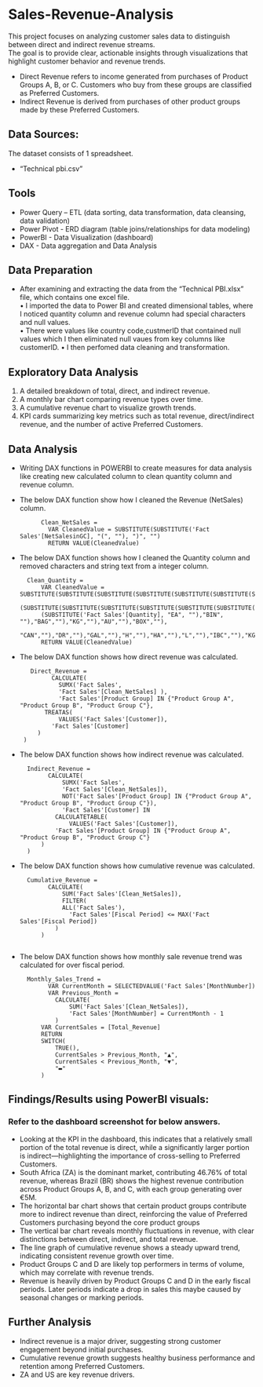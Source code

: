 # Sales-Revenue-Analysis
This project focuses on analyzing customer sales data to distinguish between direct and indirect revenue streams.  
The goal is to provide clear, actionable insights through visualizations that highlight customer behavior and revenue trends.
-	Direct Revenue refers to income generated from purchases of Product Groups A, B, or C. Customers who buy from these groups are classified as Preferred Customers.
-	Indirect Revenue is derived from purchases of other product groups made by these Preferred Customers.

## Data Sources:
The dataset consists of 1 spreadsheet. 
-	“Technical pbi.csv”
## Tools
  -	Power Query – ETL (data sorting, data transformation, data cleansing, data validation)
  -	Power Pivot - ERD diagram (table joins/relationships for data modeling)
  -	PowerBI - Data Visualization (dashboard)
  -	DAX - Data aggregation and Data Analysis

## Data Preparation
- After examining and extracting the data from the “Technical PBI.xlsx” file, which contains one excel file.                                   
 •	I imported the data to Power BI and created dimensional tables, where I noticed quantity column and revenue column had special characters and null values.                                  
 •	There were values like country code,custmerID that contained null values which I then eliminated null vaues from key columns like customerID.
 •	I then perfomed data cleaning and transformation.                                                                                                                                      
                                                                                                                             

## Exploratory Data Analysis
  1.	A detailed breakdown of total, direct, and indirect revenue. 
  2.	A monthly bar chart comparing revenue types over time. 
  3.	A cumulative revenue chart to visualize growth trends.
  4.	KPI cards summarizing key metrics such as total revenue, direct/indirect revenue, and the number of active Preferred Customers.

## Data Analysis
- Writing DAX functions in POWERBI to create measures for data analysis like creating new calculated column to clean quantity column and revenue column.                                                                       
- The below DAX function show how I cleaned the Revenue (NetSales) column.
  ```dax                         
    	Clean_NetSales = 
		  VAR CleanedValue = SUBSTITUTE(SUBSTITUTE('Fact Sales'[NetSalesinGC], "(", ""), ")", "")
		  RETURN VALUE(CleanedValue)
   ```                                               
- The below DAX function shows how I cleaned the Quantity column and removed characters and string text from a integer column.                            
  ```dax
    Clean_Quantity = 
		VAR CleanedValue = SUBSTITUTE(SUBSTITUTE(SUBSTITUTE(SUBSTITUTE(SUBSTITUTE(SUBSTITUTE(SUBSTITUTE(SUBSTITUTE
		(SUBSTITUTE(SUBSTITUTE(SUBSTITUTE(SUBSTITUTE(SUBSTITUTE(SUBSTITUTE(SUBSTITUTE(SUBSTITUTE(SUBSTITUTE
		(SUBSTITUTE('Fact Sales'[Quantity], "EA", ""),"BIN", ""),"BAG",""),"KG",""),"AU",""),"BOX",""),
		"CAN",""),"DR",""),"GAL",""),"H",""),"HA",""),"L",""),"IBC",""),"KG",""),"M",""),"M3",""),"PAC",""),"PAL","")
		RETURN VALUE(CleanedValue)
  ```
                                           
- The below DAX function shows how direct revenue was calculated.
   ```dax                      
      Direct_Revenue = 
		    CALCULATE(
			  SUMX('Fact Sales',
			  'Fact Sales'[Clean_NetSales] ),
			  'Fact Sales'[Product Group] IN {"Product Group A", "Product Group B", "Product Group C"},
		  TREATAS(
			  VALUES('Fact Sales'[Customer]),
			'Fact Sales'[Customer]
		)
	)
  ```                                     
- The below DAX function shows how indirect revenue was calculated.                         
  ```dax
    Indirect_Revenue = 
		  CALCULATE(
			  SUMX('Fact Sales',
			  'Fact Sales'[Clean_NetSales]),
			  NOT('Fact Sales'[Product Group] IN {"Product Group A", "Product Group B", "Product Group C"}),
			  'Fact Sales'[Customer] IN 
			CALCULATETABLE(
				VALUES('Fact Sales'[Customer]),
            'Fact Sales'[Product Group] IN {"Product Group A", "Product Group B", "Product Group C"}
		)
	)
	```
- The below DAX function shows how cumulative revenue was calculated.                         
  ```dax
    Cumulative_Revenue = 
		  CALCULATE(
			  SUM('Fact Sales'[Clean_NetSales]),
			  FILTER(
			  ALL('Fact Sales'),
				'Fact Sales'[Fiscal Period] <= MAX('Fact Sales'[Fiscal Period])
			)
		)
		
- The below DAX function shows how monthly sale revenue trend was calculated for over fiscal period.                         
  ```dax
    Monthly_Sales_Trend = 
		  VAR CurrentMonth = SELECTEDVALUE('Fact Sales'[MonthNumber])
		  VAR Previous_Month = 
			CALCULATE(
				SUM('Fact Sales'[Clean_NetSales]),
				'Fact Sales'[MonthNumber] = CurrentMonth - 1
			)
		VAR CurrentSales = [Total_Revenue]
		RETURN
		SWITCH(
			TRUE(),
			CurrentSales > Previous_Month, "▲", 
			CurrentSales < Previous_Month, "▼",  
			"▬"  
		)                                                                                   
  ```
## Findings/Results using PowerBI visuals:
### Refer to the dashboard screenshot for below answers.

- Looking at the KPI in the dashboard, this indicates that a relatively small portion of the total revenue is direct, 
  while a significantly larger portion is indirect—highlighting the importance of cross-selling to Preferred Customers.       
- South Africa (ZA) is the dominant market, contributing 46.76% of total revenue,
  whereas Brazil (BR) shows the highest revenue contribution across Product Groups A, B, and C, with each group generating over €5M.              
- The horizontal bar chart shows that certain product groups contribute more to indirect revenue than direct,
  reinforcing the value of Preferred Customers purchasing beyond the core product groups             
- The vertical bar chart reveals monthly fluctuations in revenue, with clear distinctions between direct, indirect, and total revenue.     
- The line graph of cumulative revenue shows a steady upward trend, indicating consistent revenue growth over time.  
- Product Groups C and D are likely top performers in terms of volume, which may correlate with revenue trends.
- Revenue is heavily driven by Product Groups C and D in the early fiscal periods. Later periods indicate a drop in sales this maybe
  caused by seasonal changes or marking periods.

## Further Analysis
-	Indirect revenue is a major driver, suggesting strong customer engagement beyond initial purchases.                   
-	Cumulative revenue growth suggests healthy business performance and retention among Preferred Customers.                           
-	ZA and US are key revenue drivers.   

